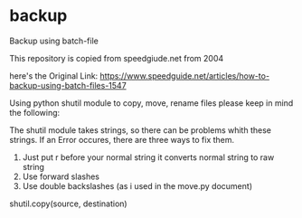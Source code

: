 # backup
Backup using batch-file

This repository is copied from speedgiude.net from 2004

here's the Original Link: https://www.speedguide.net/articles/how-to-backup-using-batch-files-1547


Using python shutil module to copy, move, rename files please keep in mind the following:

The shutil module takes strings, so there can be problems whith these strings. 
If an Error occures, there are three ways to fix them.

1. Just put r before your normal string it converts normal string to raw string
2. Use forward slashes 
3. Use double backslashes (as i used in the move.py document)


shutil.copy(source, destination)
